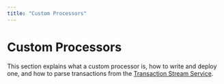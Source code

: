 ```yaml
---
title: "Custom Processors"
---
```


# Custom Processors

This section explains what a custom processor is, how to write and deploy one, and how to parse transactions from the [Transaction Stream Service](/indexer/txn-stream).


